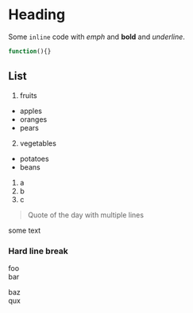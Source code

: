 # Heading

Some `inline` code with *emph* and **bold** and _underline_.

```javascript foo bar
function(){}
```

## List

1. fruits
  * apples
  * oranges
  * pears
2. vegetables
  - potatoes
  - beans

1) a
2) b
3) c

> Quote of the day
> with multiple lines

<p class="foo">some text</p>

### Hard line break

foo  
bar

baz\
qux

